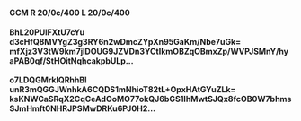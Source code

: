 #### GCM R 20/0c/400 L 20/0c/400
**BhL20PUlFXtU7cYu**<br/>**d3cHfQ8MVYgZ3g3RY6n2wDmcZYpXn95GaKm/Nbe7uGk=**<br/>**mfXjz3V3tW9km7jlDOUG9JZVDn3YCtIkmOBZqOBmxZp/WVPJSMnY/hyaPAB0qf/StHOitNqhcakpbULp...**<br/><br/>
**o7LDQGMrklQRhhBl**<br/>**unR3mQGGJWnhkA6CQDS1mNhioT82tL+OpxHAtGYuZLk=**<br/>**ksKNWCaSRqX2CqCeAdOoMO77okQJ6bGS1lhMwtSJQx8fcOB0W7bhmsSJmHmft0NHRJPSMwDRKu6PJ0H2...**